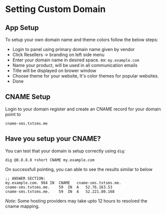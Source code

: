 # Setting Custom Domain

## App Setup
To setup your own domain name and theme colors follow the below steps: 

- Login to panel using primary domain name given by vendor
- Click Resellers -> branding on left side menu
- Enter your domain name in desired space. ex: `my.example.com`
- Name your product, will be used in all communication emails
- Title will be displayed on brower window
- Choose theme for your website, It's color themes for popular websites.
- Done

## CNAME Setup

Login to your domain register and create an CNAME record for your domain point to 
```code
cname-sms.txtsms.me
```

## Have you setup your CNAME?

You can test that your domain is setup correctly using `dig`:

```shell
dig @8.8.8.8 +short CNAME my.example.com
```

On successfull pointing, you can able to see the results similar to below

```shell
;; ANSWER SECTION:
my.example.com.	984	IN	CNAME	cname-sms.txtsms.me.
cname-sms.txtsms.me.	59	IN	A	52.76.163.53
cname-sms.txtsms.me.	59	IN	A	52.221.80.168

```

*Note:* Some hosting providers may take upto 12 hours to resolved the cname mapping.
